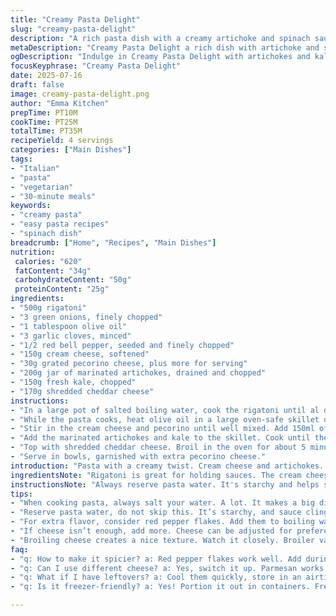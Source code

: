 ```yaml
---
title: "Creamy Pasta Delight"
slug: "creamy-pasta-delight"
description: "A rich pasta dish with a creamy artichoke and spinach sauce. Uses rigatoni, a tubular pasta that holds onto the sauce well. Fresh ingredients add brightness and texture. Perfect for a filling meal. Quick to prepare in about 30 minutes."
metaDescription: "Creamy Pasta Delight a rich dish with artichoke and spinach sauce. Quick, filling meal perfect for weeknights in about 30 minutes."
ogDescription: "Indulge in Creamy Pasta Delight with artichokes and kale. A rich, smooth sauce over rigatoni. Ready in 30 minutes for a comforting meal."
focusKeyphrase: "Creamy Pasta Delight"
date: 2025-07-16
draft: false
image: creamy-pasta-delight.png
author: "Emma Kitchen"
prepTime: PT10M
cookTime: PT25M
totalTime: PT35M
recipeYield: 4 servings
categories: ["Main Dishes"]
tags:
- "Italian"
- "pasta"
- "vegetarian"
- "30-minute meals"
keywords:
- "creamy pasta"
- "easy pasta recipes"
- "spinach dish"
breadcrumb: ["Home", "Recipes", "Main Dishes"]
nutrition: 
 calories: "620"
 fatContent: "34g"
 carbohydrateContent: "50g"
 proteinContent: "25g"
ingredients:
- "500g rigatoni"
- "3 green onions, finely chopped"
- "1 tablespoon olive oil"
- "3 garlic cloves, minced"
- "1/2 red bell pepper, seeded and finely chopped"
- "150g cream cheese, softened"
- "30g grated pecorino cheese, plus more for serving"
- "200g jar of marinated artichokes, drained and chopped"
- "150g fresh kale, chopped"
- "170g shredded cheddar cheese"
instructions:
- "In a large pot of salted boiling water, cook the rigatoni until al dente. Reserve 300ml of the cooking water, then drain the pasta."
- "While the pasta cooks, heat olive oil in a large oven-safe skillet over medium-high heat. Sauté the green onions, red bell pepper, and garlic until fragrant."
- "Stir in the cream cheese and pecorino until well mixed. Add 150ml of the reserved pasta water, stirring to create a smooth sauce. Season with salt and pepper."
- "Add the marinated artichokes and kale to the skillet. Cook until the kale is wilted. Combine the pasta with the sauce, adding more reserved water if needed to reach desired consistency."
- "Top with shredded cheddar cheese. Broil in the oven for about 5 minutes, or until the cheese is bubbly and golden."
- "Serve in bowls, garnished with extra pecorino cheese."
introduction: "Pasta with a creamy twist. Cream cheese and artichokes. Kale adds a bit of green. Sharp cheese for that punch. Good for filling meals. Quick to make. Perfect for weeknights. Pairs well with salad. Easy cleanup. Great with extra spice too. Gotta try it."
ingredientsNote: "Rigatoni is great for holding sauces. The cream cheese creates a smooth texture. Artichokes bring a unique tang. Kale is nutritious and adds color. Use fresh ingredients for the best flavor. Pecorino is a nice alternative to parmesan. Fresh herbs enhance taste. Adjust cheese quantities if you like it cheesier."
instructionsNote: "Always reserve pasta water. It's starchy and helps sauce cling. Broiling adds a nice texture to the cheese. Keep an eye on it, broilers vary. Kale can be replaced with spinach. Mix other veggies if desired. For extra flavor, add red pepper flakes. Adjust seasonings to your preference."
tips:
- "When cooking pasta, always salt your water. A lot. It makes a big difference. Use enough water too, it helps cook evenly. Rigatoni holds sauce well. Perfect for this dish."
- "Reserve pasta water, do not skip this. It’s starchy, and sauce clings better. Use it to adjust sauce consistency. Add small amounts. Mix gently to combine."
- "For extra flavor, consider red pepper flakes. Add them to boiling water or mix in the sauce. Kale can swap with spinach. Use what you have handy. Fresh ingredients matter."
- "If cheese isn’t enough, add more. Cheese can be adjusted for preference. Use different types as well. Pecorino is great. Experiment with what you like."
- "Broiling cheese creates a nice texture. Watch it closely. Broiler varies in strength. Too long, it burns. Just enough for bubbling and browning—golden color desired."
faq:
- "q: How to make it spicier? a: Red pepper flakes work well. Add during cooking. Adjust to taste, mix well. Consider fresh herbs too. They add depth."
- "q: Can I use different cheese? a: Yes, switch it up. Parmesan works as a good substitute. Or use mozzarella for a different texture. Experiment, find favorites."
- "q: What if I have leftovers? a: Cool them quickly, store in an airtight container. In fridge, eat within 3 days. Reheat carefully, add splash of water."
- "q: Is it freezer-friendly? a: Yes! Portion it out in containers. Freeze for up to 2 months. Thaw overnight in fridge. Reheat slowly for best results."

---
```

